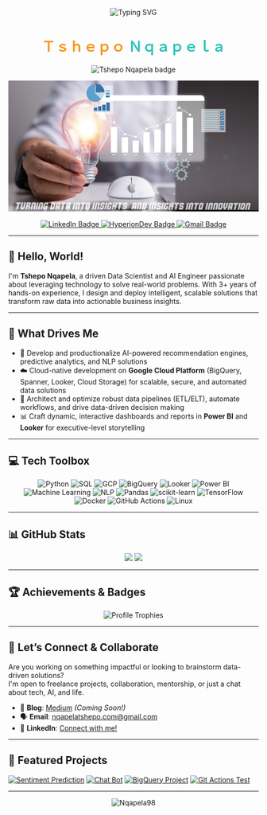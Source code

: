 <p align="center">
  <img src="https://readme-typing-svg.demolab.com?font=Fira+Code&duration=3500&pause=800&color=F7971E&center=true&vCenter=true&width=700&height=60&lines=Tshepo+Nqapela;Data+Scientist+%7C+AI+Engineer+%7C+Cloud+Specialist" alt="Typing SVG" />
</p>

<h1 align="center">
  <span style="color:#F7971E;">Ｔｓｈｅｐｏ</span> <span style="color:#2EC4B6;">Ｎｑａｐｅｌａ</span>
</h1>

<p align="center">
  <img src="https://img.shields.io/badge/-Tshepo%20Nqapela-F7971E?style=for-the-badge&logo=github&logoColor=white&labelColor=2EC4B6" alt="Tshepo Nqapela badge" />
</p>

![Tshepo's GitHub Banner](https://github.com/Nqapela98/Nqapela98/blob/main/New%20Project.png)

<p align="center">
  <a href="https://www.linkedin.com/in/tshepman/">
    <img src="https://img.shields.io/badge/LinkedIn-Profile-informational?style=flat&logo=linkedin&logoColor=white&color=0D76A8" alt="LinkedIn Badge"/>
  </a>
  <a href="https://www.hyperiondev.com/portfolio/TN23070008879/">
    <img src="https://img.shields.io/badge/HyperionDev-Profile-navy?style=flat&logo=OSF&label=HyperionDev" alt="HyperionDev Badge"/>
  </a>
  <a href="mailto:nqapelatshepo.com@gmail.com">
    <img src="https://img.shields.io/badge/-Gmail-%23EA4335?style=flat&logo=Gmail&logoColor=%23EA4335&label=nqapelatshepo.com%40gmail.com" alt="Gmail Badge"/>
  </a>
</p>

---

## 👋 Hello, World! 

I'm **Tshepo Nqapela**, a driven Data Scientist and AI Engineer passionate about leveraging technology to solve real-world problems. With 3+ years of hands-on experience, I design and deploy intelligent, scalable solutions that transform raw data into actionable business insights.

---

## 🚀 What Drives Me

- 🤖 Develop and productionalize AI-powered recommendation engines, predictive analytics, and NLP solutions
- ☁️ Cloud-native development on **Google Cloud Platform** (BigQuery, Spanner, Looker, Cloud Storage) for scalable, secure, and automated data solutions
- 🔄 Architect and optimize robust data pipelines (ETL/ELT), automate workflows, and drive data-driven decision making
- 📊 Craft dynamic, interactive dashboards and reports in **Power BI** and **Looker** for executive-level storytelling

---

## 💻 Tech Toolbox

<div align="center">

![Python](https://img.shields.io/badge/-Python-3776AB?style=flat-square&logo=python&logoColor=white)
![SQL](https://img.shields.io/badge/-SQL-4479A1?style=flat-square&logo=postgresql&logoColor=white)
![GCP](https://img.shields.io/badge/-GCP-4285F4?style=flat-square&logo=google-cloud&logoColor=white)
![BigQuery](https://img.shields.io/badge/-BigQuery-669DF6?style=flat-square&logo=google-big-query&logoColor=white)
![Looker](https://img.shields.io/badge/-Looker-1A73E8?style=flat-square&logo=looker&logoColor=white)
![Power BI](https://img.shields.io/badge/-PowerBI-F2C811?style=flat-square&logo=powerbi&logoColor=black)
![Machine Learning](https://img.shields.io/badge/-Machine%20Learning-FF6F00?style=flat-square&logo=scikit-learn&logoColor=white)
![NLP](https://img.shields.io/badge/-NLP-4A154B?style=flat-square&logo=spaCy&logoColor=white)
![Pandas](https://img.shields.io/badge/-Pandas-150458?style=flat-square&logo=pandas&logoColor=white)
![scikit-learn](https://img.shields.io/badge/-Scikit--learn-F7931E?style=flat-square&logo=scikit-learn&logoColor=white)
![TensorFlow](https://img.shields.io/badge/-TensorFlow-FF6F00?style=flat-square&logo=tensorflow&logoColor=white)
![Docker](https://img.shields.io/badge/-Docker-2496ED?style=flat-square&logo=docker&logoColor=white)
![GitHub Actions](https://img.shields.io/badge/-GitHub%20Actions-2088FF?style=flat-square&logo=github-actions&logoColor=white)
![Linux](https://img.shields.io/badge/-Linux-FCC624?style=flat-square&logo=linux&logoColor=black)

</div>

---

## 📊 GitHub Stats

<p align="center">
  <img height="150" src="https://github-readme-stats.vercel.app/api?username=Nqapela98&show_icons=true&theme=radical&count_private=true" />
  <img height="150" src="https://github-readme-stats.vercel.app/api/top-langs/?username=Nqapela98&layout=compact&theme=radical" />
</p>

---

## 🏆 Achievements & Badges

<p align="center">
  <img src="https://github-profile-trophy.vercel.app/?username=Nqapela98&theme=radical&margin-w=8&margin-h=8&column=7" alt="Profile Trophies" />
</p>

---

## 🤝 Let’s Connect & Collaborate

Are you working on something impactful or looking to brainstorm data-driven solutions?  
I'm open to freelance projects, collaboration, mentorship, or just a chat about tech, AI, and life.

- 📝 **Blog**: [Medium](https://medium.com/@nqapelatshepo) *(Coming Soon!)*
- 🗣️ **Email**: nqapelatshepo.com@gmail.com
- 👔 **LinkedIn**: [Connect with me!](https://www.linkedin.com/in/tshepman/)

---

## 📌 Featured Projects

[![Sentiment Prediction](https://github-readme-stats.vercel.app/api/pin/?username=Nqapela98&repo=Sentiment_prediction&theme=radical)](https://github.com/Nqapela98/Sentiment_prediction)
[![Chat Bot](https://github-readme-stats.vercel.app/api/pin/?username=Nqapela98&repo=chat_bot&theme=radical)](https://github.com/Nqapela98/chat_bot)
[![BigQuery Project](https://github-readme-stats.vercel.app/api/pin/?username=Nqapela98&repo=bigquery-project&theme=radical)](https://github.com/Nqapela98/bigquery-project)
[![Git Actions Test](https://github-readme-stats.vercel.app/api/pin/?username=Nqapela98&repo=git_actions_test&theme=radical)](https://github.com/Nqapela98/git_actions_test)

---

<p align="center">
  <img src="https://komarev.com/ghpvc/?username=Nqapela98&label=Profile%20views&color=0e75b6&style=flat" alt="Nqapela98" />
</p>
